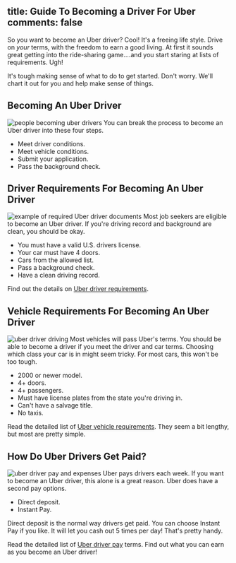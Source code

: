 title: Guide To Becoming a Driver For Uber
comments: false
---
So you want to become an Uber driver? Cool! It's a freeing life style. Drive on _your_ terms, with the freedom to earn a good living. At first it sounds great getting into the ride-sharing game....and you start staring at lists of requirements. Ugh!

It's tough making sense of what to do to get started. Don't worry. We'll chart it out for you and help make sense of things.

## Becoming An Uber Driver
![people becoming uber drivers](/img/become-an-uber-driver.png)
You can break the process to become an Uber driver into these four steps.

* Meet driver conditions.
* Meet vehicle conditions.
* Submit your application.
* Pass the background check.

## Driver Requirements For Becoming An Uber Driver
![example of required Uber driver documents](/img/example-drivers-license.png)
Most job seekers are eligible to become an Uber driver. If you're driving record and background are clean, you should be okay.

* You must have a valid U.S. drivers license.
* Your car must have 4 doors.
* Cars from the allowed list.
* Pass a background check.
* Have a clean driving record.

Find out the details on [Uber driver requirements](/uber/uber-driver-requirements).

## Vehicle Requirements For Becoming An Uber Driver
![uber driver driving](/img/uber-driver-driving.png)
Most vehicles will pass Uber's terms. You should be able to become a driver if you meet the driver and car terms. Choosing which class your car is in might seem tricky. For most cars, this won't be too tough.

* 2000 or newer model.
* 4+ doors.
* 4+ passengers.
* Must have license plates from the state you're driving in.
* Can't have a salvage title.
* No taxis.

Read the detailed list of [Uber vehicle requirements](/uber/uber-vehicle-requirements). They seem a bit lengthy, but most are pretty simple.

## How Do Uber Drivers Get Paid?
![uber driver pay and expenses](/img/uber-driver-pay-expenses.png)
Uber pays drivers each week. If you want to become an Uber driver, this alone is a great reason. Uber does have a second pay options.

* Direct deposit.
* Instant Pay.

Direct deposit is the normal way drivers get paid. You can choose Instant Pay if you like. It will let you cash out 5 times per day! That's pretty handy.


Read the detailed list of [Uber driver pay](/uber/uber-driver-pay) terms. Find out what you can earn as you become an Uber driver!